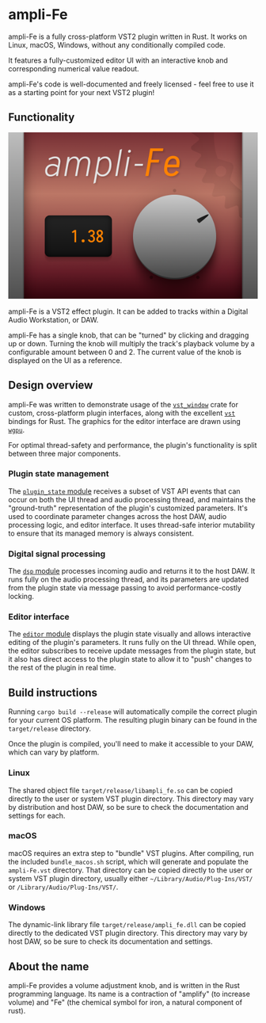 # ampli-Fe

ampli-Fe is a fully cross-platform VST2 plugin written in Rust.
It works on Linux, macOS, Windows, without any conditionally compiled code.

It features a fully-customized editor UI with an interactive knob and corresponding numerical value readout.

ampli-Fe's code is well-documented and freely licensed - feel free to use it as a starting point for your next VST2 plugin!

## Functionality

![Screenshot of ampli-Fe's custom editor UI](/assets/images/readme_screenshot.png)

ampli-Fe is a VST2 effect plugin.
It can be added to tracks within a Digital Audio Workstation, or DAW.

ampli-Fe has a single knob, that can be "turned" by clicking and dragging up or down.
Turning the knob will multiply the track's playback volume by a configurable amount between 0 and 2.
The current value of the knob is displayed on the UI as a reference.

## Design overview

ampli-Fe was written to demonstrate usage of the [`vst_window`](https://crates.io/crates/vst_window) crate for custom, cross-platform plugin interfaces, along with the excellent [`vst`](https://crates.io/crates/vst) bindings for Rust.
The graphics for the editor interface are drawn using [`wgpu`](https://crates.io/crates/wgpu).

For optimal thread-safety and performance, the plugin's functionality is split between three major components.

### Plugin state management

The [`plugin_state` module](/src/plugin_state.rs) receives a subset of VST API events that can occur on both the UI thread and audio processing thread, and maintains the "ground-truth" representation of the plugin's customized parameters.
It's used to coordinate parameter changes across the host DAW, audio processing logic, and editor interface.
It uses thread-safe interior mutability to ensure that its managed memory is always consistent.

### Digital signal processing

The [`dsp` module](/src/dsp/mod.rs) processes incoming audio and returns it to the host DAW.
It runs fully on the audio processing thread, and its parameters are updated from the plugin state via message passing to avoid performance-costly locking.

### Editor interface

The [`editor` module](/src/editor/mod.rs) displays the plugin state visually and allows interactive editing of the plugin's parameters.
It runs fully on the UI thread.
While open, the editor subscribes to receive update messages from the plugin state, but it also has direct access to the plugin state to allow it to "push" changes to the rest of the plugin in real time.

## Build instructions

Running `cargo build --release` will automatically compile the correct plugin for your current OS platform.
The resulting plugin binary can be found in the `target/release` directory.

Once the plugin is compiled, you'll need to make it accessible to your DAW, which can vary by platform.

### Linux

The shared object file `target/release/libampli_fe.so` can be copied directly to the user or system VST plugin directory.
This directory may vary by distribution and host DAW, so be sure to check the documentation and settings for each.

### macOS

macOS requires an extra step to "bundle" VST plugins.
After compiling, run the included `bundle_macos.sh` script, which will generate and populate the `ampli-Fe.vst` directory.
That directory can be copied directly to the user or system VST plugin directory, usually either `~/Library/Audio/Plug-Ins/VST/` or `/Library/Audio/Plug-Ins/VST/`.

### Windows

The dynamic-link library file `target/release/ampli_fe.dll` can be copied directly to the dedicated VST plugin directory.
This directory may vary by host DAW, so be sure to check its documentation and settings.

## About the name

ampli-Fe provides a volume adjustment knob, and is written in the Rust programming language.
Its name is a contraction of "amplify" (to increase volume) and "Fe" (the chemical symbol for iron, a natural component of rust).
